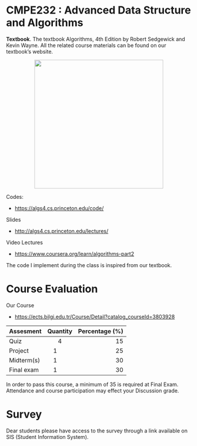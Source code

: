 # CMPE232 : Advanced Data Structure and Algorithms

__Textbook__.  The textbook Algorithms, 4th Edition by Robert Sedgewick and Kevin Wayne.
All the related course materials can be found on our textbook’s website. 

<p align="center">
  <img src="https://algs4.cs.princeton.edu/cover.png" width="350"/>
</p>


Codes:

  * https://algs4.cs.princeton.edu/code/

Slides

  * http://algs4.cs.princeton.edu/lectures/

Video Lectures

  * https://www.coursera.org/learn/algorithms-part2

The code I implement during the class is inspired from our textbook.


# Course Evaluation 
Our Course
  * https://ects.bilgi.edu.tr/Course/Detail?catalog_courseId=3803928


| Assesment        | Quantity           | Percentage (%)  |
| ------------- |:-------------:| -----:|
| Quiz          | 4             | 15|
| Project       | 1             | 25|
| Midterm(s)    | 1             | 30 |
| Final exam    | 1             |  30|

In order to pass this course, a minimum of 35 is required at Final Exam. Attendance and course participation may effect your Discussion grade.

# Survey
Dear students please have access to the survey through a link available on SIS (Student Information System). 
